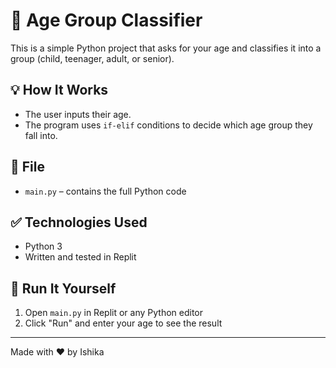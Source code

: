 # 🧠 Age Group Classifier

This is a simple Python
project that asks for your age
and classifies it into
a group (child, teenager, adult, or senior).

## 💡 How It Works

- The user inputs their age.
- The program uses `if-elif` conditions to
 decide which age group
 they fall into.

## 📂 File

- `main.py` – contains the
 full Python code

## ✅ Technologies Used
- Python 3
- Written and tested in Replit

## 🚀 Run It Yourself
1. Open `main.py` in
 Replit or any Python editor
2. Click "Run" and enter
 your age to see the result

---

Made with ❤️ by Ishika









































































































































































































































